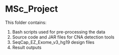# MSc_Project

This folder contains: 
  1. Bash scripts used for pre-processing the data 
  2. Source code and JAR files for CNA detection tools
  3. SeqCap_EZ_Exome_v3_hg19 design files 
  4. Result outputs 
